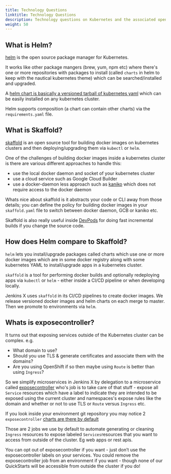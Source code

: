 ```yaml
---
title: Technology Questions
linktitle: Technology Questions
description: Technology questions on Kubernetes and the associated opens source projects
weight: 50
---
```


## What is Helm?

[helm](https://www.helm.sh/) is the open source package manager for Kubernetes.

It works like other package mangers (brew, yum, npm etc) where there's one or more repositories with packages to install (called `charts` in helm to keep with the nautical kubernetes theme) which can be searched/installed and upgraded.

A [helm chart is basically a versioned tarball of kubernetes yaml](https://docs.helm.sh/developing_charts/#charts) which can be easily installed on any kubernetes cluster.

Helm supports composition (a chart can contain other charts) via the `requirements.yaml` file.

## What is Skaffold?

[skaffold](https://github.com/GoogleContainerTools/skaffold) is an open source tool for building docker images on kubernetes clusters and then deploying/upgrading them via `kubectl` or `helm`.

One of the challenges of building docker images inside a kubernetes cluster is there are various different approaches to handle this:

* use the local docker daemon and socket of your kubernetes cluster
* use a cloud service such as Google Cloud Builder
* use a docker-daemon less approach such as [kaniko](https://github.com/GoogleContainerTools/kaniko) which does not require access to the docker daemon

Whats nice about skaffold is it abstracts your code or CLI away from those details; you can define the policy for building docker images in your `skaffold.yaml` file to switch between docker daemon, GCB or kaniko etc.

Skaffold is also really useful inside [DevPods](/docs/reference/devpods/) for doing fast incremental builds if you change the source code.

## How does Helm compare to Skaffold?

`helm` lets you install/upgrade packages called charts which use one or more docker images which are in some docker registry along with some kubernetes YAML to install/upgrade apps in a kubernetes cluster.

`skaffold` is a tool for performing docker builds and optionally redeploying apps via `kubectl` or `helm` - either inside a CI/CD pipeline or when developing locally.

Jenkins X uses `skaffold` in its CI/CD pipelines to create docker images. We release versioned docker images and helm charts on each merge to master. Then we promote to environments via `helm`.

## Whats is exposecontroller?

It turns out that exposing services outside of the Kubernetes cluster can be complex. e.g.

* What domain to use?
* Should you use TLS & generate certificates and associate them with the domains?
* Are you using OpenShift if so then maybe using `Route` is better than using `Ingress`?

So we simplify microservices in Jenkins X by delegation to a microservice called [exposecontroller](https://github.com/jenkins-x/exposecontroller) who's job is to take care of that stuff - expose all `Service` resources which have a label to indicate they are intended to be exposed using the current cluster and namespaces's expose rules like the domain and whether or not to use TLS or `Route` versus `Ingress` etc.

If you look inside your environment git repository you may notice 2 `exposecontroller` [charts are there by default](https://github.com/jenkins-x/default-environment-charts/blob/master/env/requirements.yaml)

Those are 2 jobs we use by default to automate generating or cleaning `Ingress` resources to expose labeled `Services`resources that you want to access from outside of the cluster. Eg web apps or rest apis.

You can opt out of exposecontroller if you want - just don’t use the exposecontroller labels on your services. You could remove the exposecontroller job from an environment if you want - though none of our QuickStarts will be accessible from outside the cluster if you do!
